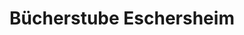 ---
title: "Bücherstube Eschersheim"
url: /frankfurt-am-main/buecherstube-eschersheim/
shop: Bücher
---